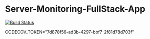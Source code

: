 # Server-Monitoring-FullStack-App


[![Build Status](https://travis-ci.com/AbdQaadir/Server-Monitoring-FullStack-App.svg?branch=week3)](https://travis-ci.com/AbdQaadir/Server-Monitoring-FullStack-App)

CODECOV_TOKEN="7d878f56-ad3b-4297-bbf7-2f81d78d703f"
